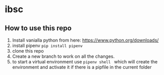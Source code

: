 # ibsc

## How to use this repo

1. Install vanialla python from here: https://www.python.org/downloads/
2. install pipenv `pip install pipenv`
3. clone this repo 
4. Create a new branch to work on all the changes.
5. to start a virtual environment use
`pipenv shell ` which will create the environment and activate it if there is a pipfile in the current folder


